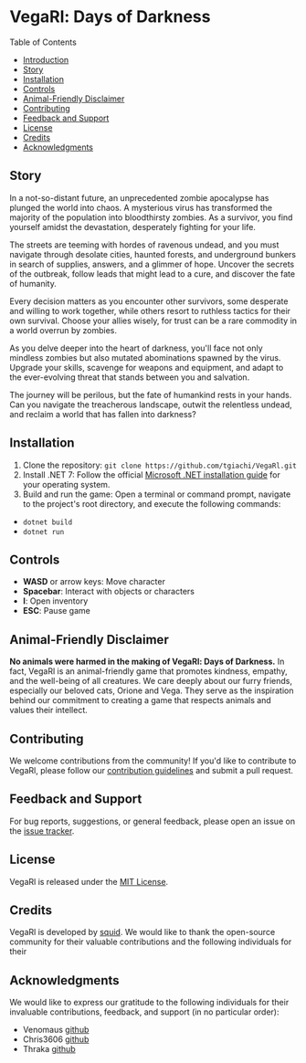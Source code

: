 # VegaRl: Days of Darkness

Table of Contents
- [Introduction](#vegarl-days-of-darkness)
- [Story](#story)
- [Installation](#installation)
- [Controls](#controls)
- [Animal-Friendly Disclaimer](#animal-friendly-disclaimer)
- [Contributing](#contributing)
- [Feedback and Support](#feedback-and-support)
- [License](#license)
- [Credits](#credits)
- [Acknowledgments](#acknowledgments)

## Story

In a not-so-distant future, an unprecedented zombie apocalypse has plunged the world into chaos. A mysterious virus has transformed the majority of the population into bloodthirsty zombies. As a survivor, you find yourself amidst the devastation, desperately fighting for your life.

The streets are teeming with hordes of ravenous undead, and you must navigate through desolate cities, haunted forests, and underground bunkers in search of supplies, answers, and a glimmer of hope. Uncover the secrets of the outbreak, follow leads that might lead to a cure, and discover the fate of humanity.

Every decision matters as you encounter other survivors, some desperate and willing to work together, while others resort to ruthless tactics for their own survival. Choose your allies wisely, for trust can be a rare commodity in a world overrun by zombies.

As you delve deeper into the heart of darkness, you'll face not only mindless zombies but also mutated abominations spawned by the virus. Upgrade your skills, scavenge for weapons and equipment, and adapt to the ever-evolving threat that stands between you and salvation.

The journey will be perilous, but the fate of humankind rests in your hands. Can you navigate the treacherous landscape, outwit the relentless undead, and reclaim a world that has fallen into darkness?

## Installation

1. Clone the repository: `git clone https://github.com/tgiachi/VegaRl.git`
2. Install .NET 7: Follow the official [Microsoft .NET installation guide](https://dotnet.microsoft.com/download/dotnet/7.0) for your operating system.
3. Build and run the game: Open a terminal or command prompt, navigate to the project's root directory, and execute the following commands:
  - `dotnet build`
  - `dotnet run`

## Controls

- **WASD** or arrow keys: Move character
- **Spacebar**: Interact with objects or characters
- **I**: Open inventory
- **ESC**: Pause game

## Animal-Friendly Disclaimer

**No animals were harmed in the making of VegaRl: Days of Darkness.** In fact, VegaRl is an animal-friendly game that promotes kindness, empathy, and the well-being of all creatures. We care deeply about our furry friends, especially our beloved cats, Orione and Vega. They serve as the inspiration behind our commitment to creating a game that respects animals and values their intellect.

## Contributing

We welcome contributions from the community! If you'd like to contribute to VegaRl, please follow our [contribution guidelines](CONTRIBUTING.md) and submit a pull request.

## Feedback and Support

For bug reports, suggestions, or general feedback, please open an issue on the [issue tracker](https://github.com/tgiachi/VegaRl/issues).

## License

VegaRl is released under the [MIT License](LICENSE).

## Credits

VegaRl is developed by [squid](https://github.com/tgiachi). We would like to thank the open-source community for their valuable contributions and the following individuals for their

## Acknowledgments

We would like to express our gratitude to the following individuals for their invaluable contributions, feedback, and support (in no particular order):

- Venomaus [github](https://github.com/VeNoMouS)
- Chris3606 [github](https://github.com/Chris3606)
- Thraka [github](https://github.com/Thraka)
